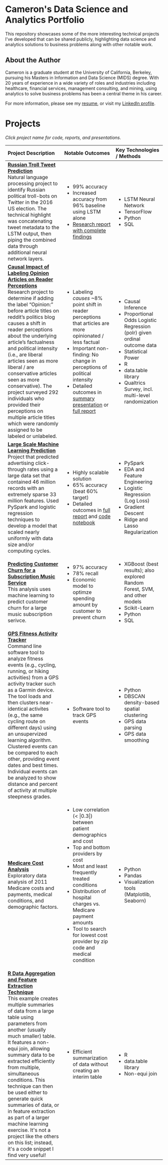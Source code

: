 # Cameron's Data Science and Analytics Portfolio
This repository showcases some of the more interesting technical projects I've developed that can be shared publicly, highlighting data science and analytics solutions to business problems along with other notable work.

## About the Author
Cameron is a graduate student at the University of California, Berkeley, pursuing his Masters in Information and Data Science (MIDS) degree. With 20 years of experience in a wide variety of roles and industries including healthcare, financial services, management consulting, and mining, using analytics to solve business problems has been a central theme in his career.

For more information, please see my [resume](https://github.com/camkennedy/Portfolio/blob/master/Cameron_Kennedy_Resume.pdf), or visit my [LinkedIn profile](https://www.linkedin.com/in/cameron-kennedy-profile/).

# Projects

_Click project name for code, reports, and presentations._

| Project Description | Notable Outcomes | Key Technologies / Methods |
|:-|:-|:-|
|[**Russian Troll Tweet Prediction**](https://github.com/camkennedy/Portfolio/tree/master/RussianTweetPrediction)<br>Natural language processing project to identify Russian political troll-bots on Twitter in the 2016 US election. The technical highlight was concatenating tweet metadata to the LSTM output, then piping the combined data through additional neural network layers.|<ul><li>99% accuracy</li><li>Increased accuracy from 96% baseline using LSTM alone</li><li>[Research report with complete findings](https://github.com/camkennedy/Portfolio/blob/master/RussianTweetPrediction/Project%20Final%20Paper.pdf)</li></ul>|<ul><li>LSTM Neural Network</li><li>TensorFlow</li><li>Python</li><li>SQL</li></ul>|
|[**Causal Impact of Labeling Opinion Articles on Reader Perceptions**](https://github.com/camkennedy/Portfolio/tree/master/OpinionArticleLabelingCausality)<br>Research project to determine if adding the label “Opinion:” before article titles on reddit’s politics blog causes a shift in reader perceptions about the underlying article’s factualness and political intensity (i.e., are liberal articles seen as more liberal / are conservative articles seen as more conservative).  The project surveyed 292 individuals who provided their perceptions on multiple article titles which were randomly assigned to be labeled or unlabeled.|<ul><li>Labeling _causes_ ~8% point shift in reader perceptions that articles are more opinionated / less factual</li><li>Important non-finding:  No change in perceptions of political intensity</li><li>Detailed outcomes in [summary presentation](https://github.com/camkennedy/Portfolio/blob/master/OpinionArticleLabelingCausality/OpinionProject_Presentation.pdf) or [full report](https://github.com/camkennedy/Portfolio/blob/master/OpinionArticleLabelingCausality/OpinionProject_FinalReport.pdf)</li></ul>|<ul><li>Causal Inference</li><li>Proportional Odds Logistic Regression (polr) given ordinal outcome data</li><li>Statistical Power</li><li>R</li><li>data.table library</li><li>Qualtrics Survey, incl. multi-level randomization</li></ul>|
|[**Large Scale Machine Learning Prediction**](https://github.com/camkennedy/Portfolio/tree/master/LargeScaleML)<br>Project that predicted advertising click-through rates using a large data set that contained 46 million records with an extremely sparse 33 million features.  Used PySpark and logistic regression techniques to develop a model that scaled nearly uniformly with data size and/or computing cycles.|<ul><li>Highly scalable solution</li><li>65% accuracy (beat 60% target)</li><li>Detailed outcomes in [full report](https://github.com/camkennedy/Portfolio/blob/master/LargeScaleML/LargeScaleML.pdf) and [code notebook](https://github.com/camkennedy/Portfolio/blob/master/LargeScaleML/LargeScaleML.ipynb)</li></ul>|<ul><li>PySpark</li><li>EDA and Feature Engineering</li><li>Logistic Regression (Log Loss)</li><li>Gradient Descent</li><li>Ridge and Lasso Regularization</li></ul>|
|[**Predicting Customer Churn for a Subscription Music Service**](https://github.com/camkennedy/Portfolio/tree/master/MusicServiceChurn)<br>This analysis uses machine learning to predict customer churn for a large music subscription serivce.|<ul><li>97% accuracy</li><li>78% recall</li><li>Economic model to optimze spending amount by customer to prevent churn</li></ul>|<ul><li>XGBoost (best results); also explored Random Forest, SVM, and other models</li><li>Scikit-Learn</li><li>Python</li><li>SQL</li></ul>|
|[**GPS Fitness Activity Tracker**](https://github.com/camkennedy/Portfolio/tree/master/GPSActivityTracker)<br>Command line software tool to analyze fitness events (e.g., cycling, running, or hiking activities) from a GPS activity tracker such as a Garmin device.  The tool loads and then clusters near-identical activites (e.g., the same cycling route on different days) using an unsupervized learning algorithm.  Clustered events can be compared to each other, providing event dates and best times.  Individual events can be analyzed to show distance and percent of activity at multiple steepness grades.|<ul><li>Software tool to track GPS events</li></ul>|<ul><li>Python</li><li>DBSCAN density-based spatial clustering</li><li>GPS data parsing</li><li>GPS data smoothing</li></ul>|
|[**Medicare Cost Analysis**](https://github.com/camkennedy/Portfolio/tree/master/MedicareAnalysis)<br>Exploratory data analysis of 2011 Medicare costs and payments, medical conditions, and demographic factors.|<ul><li>Low correlation (< \|0.3\|) between patient demographics and cost</li><li>Top and bottom providers by cost</li><li>Most and least frequently treated conditions</li><li>Distribution of hospital charges vs. Medicare payment amounts</li><li>Tool to search for lowest cost provider by zip code and medical condition</li></ul>|<ul><li>Python</li><li>Pandas</li><li>Visualization tools (Matplotlib, Seaborn)</li></ul>|
|[**R Data Aggregation and Feature Extraction Technique**](https://github.com/camkennedy/Portfolio/tree/master/R_FeatureExtraction)<br>This example creates multiple summaries of data from a large table using parameters from another (usually much smaller) table. It features a non-equi join, allowing summary data to be extracted efficiently from multiple, simultaneous conditions. This technique can then be used either to generate quick summaries of data, or in feature extraction as part of a larger machine learning exercise. It's not a project like the others on this list; instead, it's a code snippet I find very useful!|<ul><li>Efficient summarization of data without creating an interim table</li></ul>|<ul><li>R</li><li>data.table library</li><li>Non-equi join</li></ul>|
